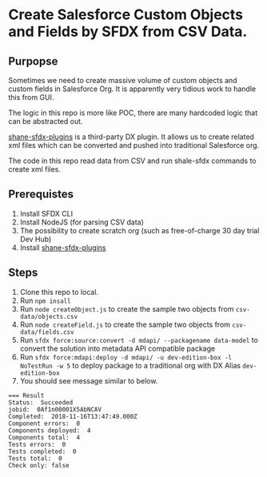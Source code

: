 
# Create Salesforce Custom Objects and Fields by SFDX from CSV Data.

## Purpopse

Sometimes we need to create massive volume of custom objects and custom fields in Salesforce Org.
It is apparently very tidious work to handle this from GUI.

The logic in this repo is more like POC, there are many hardcoded logic that can be abstracted out.

[shane-sfdx-plugins](https://github.com/mshanemc/shane-sfdx-plugins) is a third-party DX plugin. It allows us to create related xml files which can be converted and pushed into traditional Salesforce org.

The code in this repo read data from CSV and run shale-sfdx commands to create xml files.

## Prerequistes

1. Install SFDX CLI
2. Install NodeJS (for parsing CSV data)
3. The possibility to create scratch org (such as free-of-charge 30 day trial Dev Hub)
4. Install [shane-sfdx-plugins](https://github.com/mshanemc/shane-sfdx-plugins)

## Steps

1. Clone this repo to local.
2. Run `npm insall`
3. Run `node createObject.js` to create the sample two objects from `csv-data/objects.csv`
4. Run `node createField.js` to create the sample two objects from `csv-data/fields.csv`
5. Run `sfdx force:source:convert -d mdapi/ --packagename data-model` to convert the solution into metadata API compatible package
6. Run `sfdx force:mdapi:deploy -d mdapi/ -u dev-edition-box -l NoTestRun -w 5` to deploy package to a traditional org with DX Alias `dev-edition-box`
7. You should see message similar to below.
```
=== Result
Status:  Succeeded
jobid:  0Af1n00001X5AbNCAV
Completed:  2018-11-16T13:47:49.000Z
Component errors:  0
Components deployed:  4
Components total:  4
Tests errors:  0
Tests completed:  0
Tests total:  0
Check only: false
```
